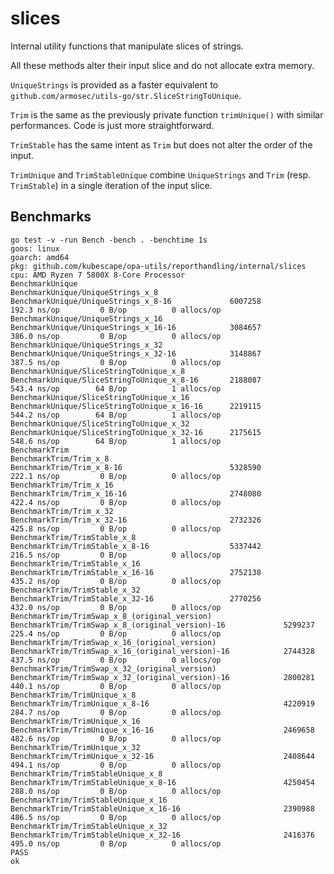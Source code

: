 # slices

Internal utility functions that manipulate slices of strings.

All these methods alter their input slice and do not allocate extra memory.

`UniqueStrings` is provided as a faster equivalent to `github.com/armosec/utils-go/str.SliceStringToUnique`.

`Trim` is the same as the previously private function `trimUnique()` with similar performances. Code is just more straightforward.

`TrimStable` has the same intent as `Trim` but does not alter the order of the input.

`TrimUnique` and `TrimStableUnique` combine `UniqueStrings` and `Trim` (resp. `TrimStable`) in a single iteration of the input slice.

## Benchmarks

```
go test -v -run Bench -bench . -benchtime 1s
goos: linux
goarch: amd64
pkg: github.com/kubescape/opa-utils/reporthandling/internal/slices
cpu: AMD Ryzen 7 5800X 8-Core Processor             
BenchmarkUnique
BenchmarkUnique/UniqueStrings_x_8
BenchmarkUnique/UniqueStrings_x_8-16         	 6007258	       192.3 ns/op	       0 B/op	       0 allocs/op
BenchmarkUnique/UniqueStrings_x_16
BenchmarkUnique/UniqueStrings_x_16-16        	 3084657	       386.0 ns/op	       0 B/op	       0 allocs/op
BenchmarkUnique/UniqueStrings_x_32
BenchmarkUnique/UniqueStrings_x_32-16        	 3148867	       387.5 ns/op	       0 B/op	       0 allocs/op
BenchmarkUnique/SliceStringToUnique_x_8
BenchmarkUnique/SliceStringToUnique_x_8-16   	 2188087	       543.4 ns/op	      64 B/op	       1 allocs/op
BenchmarkUnique/SliceStringToUnique_x_16
BenchmarkUnique/SliceStringToUnique_x_16-16  	 2219115	       544.2 ns/op	      64 B/op	       1 allocs/op
BenchmarkUnique/SliceStringToUnique_x_32
BenchmarkUnique/SliceStringToUnique_x_32-16  	 2175615	       548.6 ns/op	      64 B/op	       1 allocs/op
BenchmarkTrim
BenchmarkTrim/Trim_x_8
BenchmarkTrim/Trim_x_8-16                    	 5328590	       222.1 ns/op	       0 B/op	       0 allocs/op
BenchmarkTrim/Trim_x_16
BenchmarkTrim/Trim_x_16-16                   	 2748080	       422.4 ns/op	       0 B/op	       0 allocs/op
BenchmarkTrim/Trim_x_32
BenchmarkTrim/Trim_x_32-16                   	 2732326	       425.8 ns/op	       0 B/op	       0 allocs/op
BenchmarkTrim/TrimStable_x_8
BenchmarkTrim/TrimStable_x_8-16              	 5337442	       216.5 ns/op	       0 B/op	       0 allocs/op
BenchmarkTrim/TrimStable_x_16
BenchmarkTrim/TrimStable_x_16-16             	 2752138	       435.2 ns/op	       0 B/op	       0 allocs/op
BenchmarkTrim/TrimStable_x_32
BenchmarkTrim/TrimStable_x_32-16             	 2770256	       432.0 ns/op	       0 B/op	       0 allocs/op
BenchmarkTrim/TrimSwap_x_8_(original_version)
BenchmarkTrim/TrimSwap_x_8_(original_version)-16         	 5299237	       225.4 ns/op	       0 B/op	       0 allocs/op
BenchmarkTrim/TrimSwap_x_16_(original_version)
BenchmarkTrim/TrimSwap_x_16_(original_version)-16        	 2744328	       437.5 ns/op	       0 B/op	       0 allocs/op
BenchmarkTrim/TrimSwap_x_32_(original_version)
BenchmarkTrim/TrimSwap_x_32_(original_version)-16        	 2800281	       440.1 ns/op	       0 B/op	       0 allocs/op
BenchmarkTrim/TrimUnique_x_8
BenchmarkTrim/TrimUnique_x_8-16                          	 4220919	       284.7 ns/op	       0 B/op	       0 allocs/op
BenchmarkTrim/TrimUnique_x_16
BenchmarkTrim/TrimUnique_x_16-16                         	 2469658	       482.6 ns/op	       0 B/op	       0 allocs/op
BenchmarkTrim/TrimUnique_x_32
BenchmarkTrim/TrimUnique_x_32-16                         	 2408644	       494.1 ns/op	       0 B/op	       0 allocs/op
BenchmarkTrim/TrimStableUnique_x_8
BenchmarkTrim/TrimStableUnique_x_8-16                    	 4250454	       288.0 ns/op	       0 B/op	       0 allocs/op
BenchmarkTrim/TrimStableUnique_x_16
BenchmarkTrim/TrimStableUnique_x_16-16                   	 2390988	       486.5 ns/op	       0 B/op	       0 allocs/op
BenchmarkTrim/TrimStableUnique_x_32
BenchmarkTrim/TrimStableUnique_x_32-16                   	 2416376	       495.0 ns/op	       0 B/op	       0 allocs/op
PASS
ok 
```
